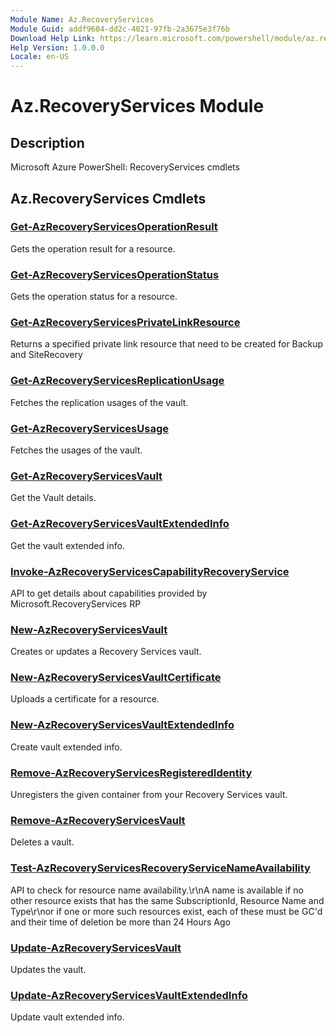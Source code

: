 ```yaml
---
Module Name: Az.RecoveryServices
Module Guid: addf9604-dd2c-4021-97fb-2a3675e3f76b
Download Help Link: https://learn.microsoft.com/powershell/module/az.recoveryservices
Help Version: 1.0.0.0
Locale: en-US
---
```


# Az.RecoveryServices Module
## Description
Microsoft Azure PowerShell: RecoveryServices cmdlets

## Az.RecoveryServices Cmdlets
### [Get-AzRecoveryServicesOperationResult](Get-AzRecoveryServicesOperationResult.md)
Gets the operation result for a resource.

### [Get-AzRecoveryServicesOperationStatus](Get-AzRecoveryServicesOperationStatus.md)
Gets the operation status for a resource.

### [Get-AzRecoveryServicesPrivateLinkResource](Get-AzRecoveryServicesPrivateLinkResource.md)
Returns a specified private link resource that need to be created for Backup and SiteRecovery

### [Get-AzRecoveryServicesReplicationUsage](Get-AzRecoveryServicesReplicationUsage.md)
Fetches the replication usages of the vault.

### [Get-AzRecoveryServicesUsage](Get-AzRecoveryServicesUsage.md)
Fetches the usages of the vault.

### [Get-AzRecoveryServicesVault](Get-AzRecoveryServicesVault.md)
Get the Vault details.

### [Get-AzRecoveryServicesVaultExtendedInfo](Get-AzRecoveryServicesVaultExtendedInfo.md)
Get the vault extended info.

### [Invoke-AzRecoveryServicesCapabilityRecoveryService](Invoke-AzRecoveryServicesCapabilityRecoveryService.md)
API to get details about capabilities provided by Microsoft.RecoveryServices RP

### [New-AzRecoveryServicesVault](New-AzRecoveryServicesVault.md)
Creates or updates a Recovery Services vault.

### [New-AzRecoveryServicesVaultCertificate](New-AzRecoveryServicesVaultCertificate.md)
Uploads a certificate for a resource.

### [New-AzRecoveryServicesVaultExtendedInfo](New-AzRecoveryServicesVaultExtendedInfo.md)
Create vault extended info.

### [Remove-AzRecoveryServicesRegisteredIdentity](Remove-AzRecoveryServicesRegisteredIdentity.md)
Unregisters the given container from your Recovery Services vault.

### [Remove-AzRecoveryServicesVault](Remove-AzRecoveryServicesVault.md)
Deletes a vault.

### [Test-AzRecoveryServicesRecoveryServiceNameAvailability](Test-AzRecoveryServicesRecoveryServiceNameAvailability.md)
API to check for resource name availability.\r\nA name is available if no other resource exists that has the same SubscriptionId, Resource Name and Type\r\nor if one or more such resources exist, each of these must be GC'd and their time of deletion be more than 24 Hours Ago

### [Update-AzRecoveryServicesVault](Update-AzRecoveryServicesVault.md)
Updates the vault.

### [Update-AzRecoveryServicesVaultExtendedInfo](Update-AzRecoveryServicesVaultExtendedInfo.md)
Update vault extended info.

